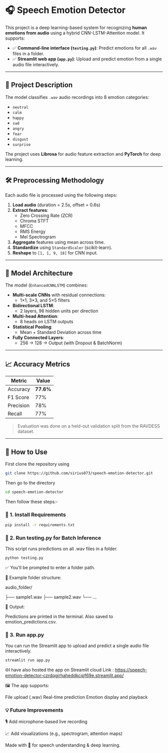 # 🎧 Speech Emotion Detector

This project is a deep learning-based system for recognizing **human emotions from audio** using a hybrid CNN-LSTM-Attention model. It supports:

- ✅ **Command-line interface (`testing.py`)**: Predict emotions for all `.wav` files in a folder.
- ✅ **Streamlit web app (`app.py`)**: Upload and predict emotion from a single audio file interactively.

---

## 📌 Project Description

The model classifies `.wav` audio recordings into 8 emotion categories:

- `neutral`
- `calm`
- `happy`
- `sad`
- `angry`
- `fear`
- `disgust`
- `surprise`

The project uses **Librosa** for audio feature extraction and **PyTorch** for deep learning.

---

## 🛠️ Preprocessing Methodology

Each audio file is processed using the following steps:

1. **Load audio** (duration = 2.5s, offset = 0.6s)
2. **Extract features**:
   - Zero Crossing Rate (ZCR)
   - Chroma STFT
   - MFCC
   - RMS Energy
   - Mel Spectrogram
3. **Aggregate** features using mean across time.
4. **Standardize** using `StandardScaler` (scikit-learn).
5. **Reshape** to `[1, 1, 9, 18]` for CNN input.

---

## 🧠 Model Architecture

The model (`EnhancedCNNLSTM`) combines:

- **Multi-scale CNNs** with residual connections:
  - 1×1, 3×3, and 5×5 filters
- **Bidirectional LSTM**:
  - 2 layers, 96 hidden units per direction
- **Multi-head Attention**:
  - 8 heads on LSTM outputs
- **Statistical Pooling**:
  - Mean + Standard Deviation across time
- **Fully Connected Layers**:
  - 256 → 128 → Output (with Dropout & BatchNorm)

---

## 📈 Accuracy Metrics

| Metric        | Value    |
|---------------|----------|
| Accuracy      | **77.6%** |
| F1 Score      | 77%    |
| Precision     | 78%    |
| Recall        | 77%    |

> Evaluation was done on a held-out validation split from the RAVDESS dataset.

---

## 🚀 How to Use
First clone the repository using 
```bash
git clone https://github.com/sirius073/speech-emotion-detector.git
```
Then go to the directory
```bash
cd speech-emotion-detector
```
Then follow these steps:-


### 🔹 1. Install Requirements

```bash
pip install -r requirements.txt
```

### 🔹 2. Run testing.py for Batch Inference
This script runs predictions on all .wav files in a folder.

```bash
python testing.py
```
✅ You'll be prompted to enter a folder path.

📁 Example folder structure:

audio_folder/

├── sample1.wav
├── sample2.wav
└── ...

📄 Output:

Predictions are printed in the terminal.
Also saved to emotion_predictions.csv.

### 🔹 3. Run app.py
You can run the Streamlit app to upload and predict a single audio file interactively.
```bash
streamlit run app.py
```
🌐I have also hosted the app on Streamlit cloud
Link : https://speech-emotion-detector-czrdqgjrhaheddkcqjf69e.streamlit.app/

🖼️ The app supports:

File upload (.wav)
Real-time prediction
Emotion display and playback


### 💡 Future Improvements
🎙️ Add microphone-based live recording

📈 Add visualizations (e.g., spectrogram, attention maps)


Made with 💙 for speech understanding & deep learning.
